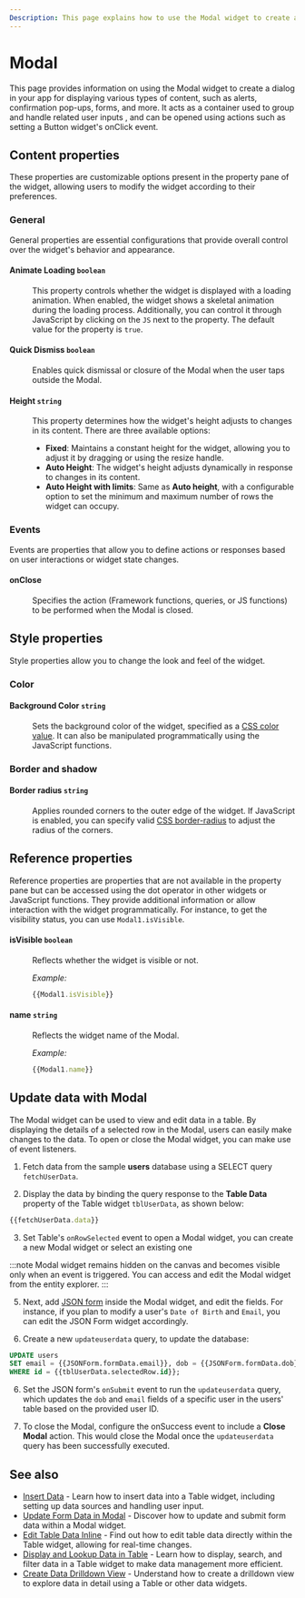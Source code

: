 ```yaml
---
Description: This page explains how to use the Modal widget to create a dialog in your app for displaying various types of content, such as alerts, confirmation pop-ups, forms, and more. It acts as a container used to group and handle related user inputs , and can be opened using actions such as setting a Button widget's onClick event. 
---
```

# Modal

This page provides information on using the Modal widget to create a dialog in your app for displaying various types of content, such as alerts, confirmation pop-ups, forms, and more. It acts as a container used to group and handle related user inputs , and can be opened using actions such as setting a Button widget's onClick event. 


<ZoomImage src="/img/modal-img.png" alt="Display images on table row selection" caption="Display Modal" />

## Content properties

These properties are customizable options present in the property pane of the widget, allowing users to modify the widget according to their preferences.

### General

General properties are essential configurations that provide overall control over the widget's behavior and appearance. 


#### Animate Loading `boolean`


<dd>

This property controls whether the widget is displayed with a loading animation. When enabled, the widget shows a skeletal animation during the loading process. Additionally, you can control it through JavaScript by clicking on the <code>JS</code> next to the property. The default value for the property is `true`.

</dd>

#### Quick Dismiss `boolean`


<dd>

Enables quick dismissal or closure of the Modal when the user taps outside the Modal.

</dd>

#### Height `string`


<dd>

This property determines how the widget's height adjusts to changes in its content. There are three available options:


* **Fixed**: Maintains a constant height for the widget, allowing you to adjust it by dragging or using the resize handle.
* **Auto Height**: The widget's height adjusts dynamically in response to changes in its content.
* **Auto Height with limits**: Same as **Auto height**, with a configurable option to set the minimum and maximum number of rows the widget can occupy.


</dd>

### Events

Events are properties that allow you to define actions or responses based on user interactions or widget state changes.

#### onClose

<dd>

Specifies the action (Framework functions, queries, or JS functions) to be performed when the Modal is closed.


</dd>

## Style properties

Style properties allow you to change the look and feel of the widget.

### Color

#### Background Color `string`

<dd>

Sets the background color of the widget, specified as a [CSS color value](https://developer.mozilla.org/en-US/docs/Web/CSS/color). It can also be manipulated programmatically using the JavaScript functions.

</dd>

### Border and shadow

#### Border radius `string`

<dd>

Applies rounded corners to the outer edge of the widget. If JavaScript is enabled, you can specify valid [CSS border-radius](https://developer.mozilla.org/en-US/docs/Web/CSS/border-radius) to adjust the radius of the corners.

</dd>

## Reference properties

Reference properties are properties that are not available in the property pane but can be accessed using the dot operator in other widgets or JavaScript functions. They provide additional information or allow interaction with the widget programmatically. For instance, to get the visibility status, you can use `Modal1.isVisible`.


#### isVisible `boolean`

<dd>

Reflects whether the widget is visible or not.

*Example:*
```js
{{Modal1.isVisible}}
```

</dd>

#### name `string`

<dd>

Reflects the widget name of the Modal.

*Example:*
```js
{{Modal1.name}}
```

</dd>


## Update data with Modal

The Modal widget can be used to view and edit data in a table. By displaying the details of a selected row in the Modal, users can easily make changes to the data. To open or close the Modal widget, you can make use of event listeners. 

1.  Fetch data from the sample **users** database using a SELECT query `fetchUserData`. 

2. Display the data by binding the query response to the **Table Data** property of the Table widget `tblUserData`, as shown below:

```js
{{fetchUserData.data}}
```

3.  Set Table's `onRowSelected` event to open a Modal widget, you can create a new Modal widget or select an existing one

:::note
Modal widget remains hidden on the canvas and becomes visible only when an event is triggered. You can access and edit the Modal widget from the entity explorer. 
:::

5. Next,  add [JSON form](/reference/widgets/json-form) inside the Modal widget, and edit the fields. For instance, if you plan to modify a user's `Date of Birth` and `Email`, you can edit the JSON Form widget accordingly.

6. Create a new `updateuserdata` query, to update the database:

```sql
UPDATE users
SET email = {{JSONForm.formData.email}}, dob = {{JSONForm.formData.dob}}
WHERE id = {{tblUserData.selectedRow.id}};
```

6. Set the JSON form's `onSubmit` event to run the `updateuserdata` query, which updates the `dob` and `email` fields of a specific user in the users' table based on the provided user ID.

7. To close the Modal, configure the onSuccess event to include a **Close Modal** action. This would close the Modal once the `updateuserdata` query has been successfully executed.


## See also
- [Insert Data](/build-apps/how-to-guides/insert-data#use-table) - Learn how to insert data into a Table widget, including setting up data sources and handling user input.
- [Update Form Data in Modal](/build-apps/how-to-guides/submit-form-data) - Discover how to update and submit form data within a Modal widget.
- [Edit Table Data Inline](/reference/widgets/table/inline-editing) - Find out how to edit table data directly within the Table widget, allowing for real-time changes.
- [Display and Lookup Data in Table](/build-apps/how-to-guides/display-search-and-filter-table-data) - Learn how to display, search, and filter data in a Table widget to make data management more efficient.
- [Create Data Drilldown View](/build-apps/how-to-guides/create-drill-down-view) - Understand how to create a drilldown view to explore data in detail using a Table or other data widgets.
